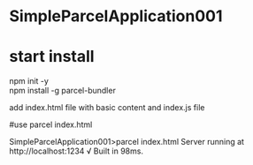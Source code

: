 # SimpleParcelApplication001

# start install 

npm init -y     
npm install -g parcel-bundler

add index.html file with basic content 
and index.js file 

#use parcel index.html

SimpleParcelApplication001>parcel index.html
Server running at http://localhost:1234 
√  Built in 98ms.

